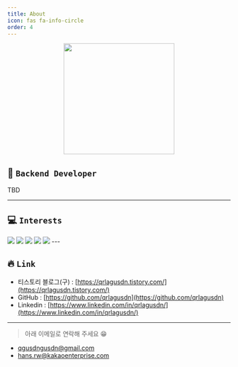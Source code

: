 ```yaml
---
title: About
icon: fas fa-info-circle
order: 4
---
```


<p align="center">
<img src="https://user-images.githubusercontent.com/37402136/143150326-e30ee110-7924-4350-928d-bfdade556128.jpeg" width="250">
</p>

## 🌟 `Backend Developer`

TBD

---

## 💻 `Interests`

<img src="https://img.shields.io/badge/Python-ED9517?style=flat-square&logo=python&logoColor=white"/>
<img src="https://img.shields.io/badge/Javascript-E10098?style=flat-square&logo=Javascript&logoColor=white"/>
<img src="https://img.shields.io/badge/React-3B91C5?style=flat-square&logo=React&logoColor=white"/>
<img src="https://img.shields.io/badge/C-00599C?style=flat-square&logo=C%2B%2B&logoColor=white"/>
<img src="https://img.shields.io/badge/CSS-926DBB?style=flat-square&logo=CSS3&logoColor=white"/>
---

## 🔥 `Link`

- 티스토리 블로그(구) : [https://qrlagusdn.tistory.com/](https://qrlagusdn.tistory.com/)
- GitHub : [https://github.com/qrlagusdn](https://github.com/qrlagusdn)
- Linkedin : [https://www.linkedin.com/in/qrlagusdn/](https://www.linkedin.com/in/qrlagusdn/)

---

> 아래 이메일로 연락해 주세요 😁

- qgusdngusdn@gmail.com
- hans.rw@kakaoenterprise.com
